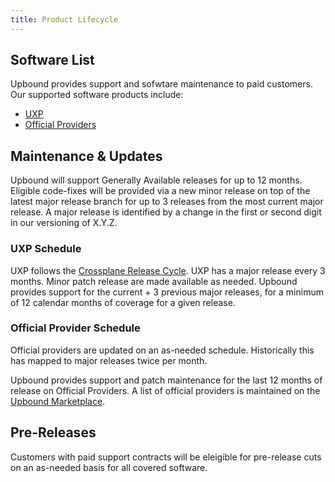 ```yaml
---
title: Product Lifecycle
---
```


## Software List

Upbound provides support and sofwtare maintenance to paid customers. Our supported software products include:

* [UXP](https://www.upbound.io/product/universal-crossplane)
* [Official Providers](https://marketplace.upbound.io/providers?tier=official)

## Maintenance & Updates

Upbound will support Generally Available releases for up to 12 months. Eligible code-fixes will be provided via a new minor release on top of the latest major release branch for up to 3 releases from the most current major release. A major release is identified by a change in the first or second digit in our versioning of X.Y.Z.

### UXP Schedule

UXP follows the [Crossplane Release Cycle](https://docs.crossplane.io/knowledge-base/guides/release-cycle/). UXP has a major release every 3 months. Minor patch release are made available as needed. Upbound provides support for the current + 3 previous major releases, for a minimum of 12 calendar months of coverage for a given release.

### Official Provider Schedule

Official providers are updated on an as-needed schedule. Historically this has mapped to major releases twice per month. 

Upbound provides support and patch maintenance for the last 12 months of release on Official Providers. A list of official providers is maintained on the [Upbound Marketplace](https://marketplace.upbound.io/providers?tier=official).

## Pre-Releases

Customers with paid support contracts will be eleigible for pre-release cuts on an as-needed basis for all covered software.